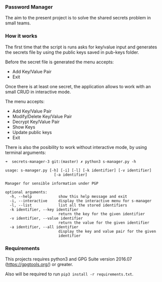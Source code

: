 ### Password Manager
The aim to the present project is to solve the shared secrets problem in small teams.

### How it works
The first time that the script is runs asks for key/value input and generates the secrets file by using the public keys saved in pub-keys folder.

Before the secret file is generated the menu accepts:
* Add Key/Value Pair
* Exit

Once there is at least one secret, the application allows to work with an small CRUD in interactive mode.

The menu accepts:
* Add Key/Value Pair
* Modify/Delete Key/Value Pair
* Decrypt Key/Value Pair
* Show Keys
* Update public keys
* Exit

There is also the posibility to work without interactive mode, by using terminal arguments:

```
➜  secrets-manager-3 git:(master) ✗ python3 s-manager.py -h

usage: s-manager.py [-h] [-i] [-l] [-k identifier] [-v identifier]
                      [-a identifier]

Manager for sensible information under PGP

optional arguments:
  -h, --help            show this help message and exit
  -i, --interactive     display the interactive menu for s-manager
  -l, --list            list all the stored identifiers
  -k identifier, --key identifier
                        return the key for the given identifier
  -v identifier, --value identifier
                        return the value for the given identifier
  -a identifier, --all identifier
                        display the key and value pair for the given
                        identifier
```

### Requirements
This projects requires python3 and GPG Suite version 2016.07 (https://gpgtools.org/) or greater.

Also will be required to run `pip3 install -r requirements.txt`.
